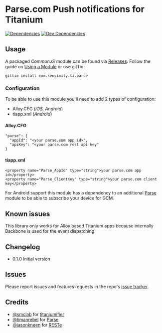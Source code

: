 # Parse.com Push notifications for Titanium

[![Dependencies](https://david-dm.org/Sensimity/com.sensimity.ti.parse/status.svg?style=flat-square)](https://david-dm.org/Sensimity/com.sensimity.ti.parse#info=dependencies)
[![Dev Dependencies](https://david-dm.org/Sensimity/com.sensimity.ti.parse/dev-status.svg?style=flat-square)](https://david-dm.org/Sensimity/com.sensimity.ti.parse#info=devDependencies)

## Usage

A packaged *CommonJS* module can be found via [Releases](https://github.com/Sensimity/com.sensimity.ti.parse/releases). Follow the guide on [Using a Module](http://docs.appcelerator.com/titanium/latest/#!/guide/Using_a_Module) or use gitTio:

	gittio install com.sensimity.ti.parse
	
### Configuration
To be able to use this module you'll need to add 2 types of configuration:

* Alloy.CFG (*iOS, Android*)
* tiapp.xml (*Android*)

#### Alloy.CFG
```
"parse": {
  "appId": "<your parse.com app id>",
  "apiKey": "<your parse.com rest api key"
}
```

#### tiapp.xml
```
<property name="Parse_AppId" type="string">your parse.com app id</property>
<property name="Parse_ClientKey" type="string">your parse.com client key</property>
```

For Android support this module has a dependency to an additional [Parse](https://github.com/timanrebel/Parse) module to be able to subscribe your device for GCM. 

## Known issues

This library only works for Alloy based Titanium apps because internally Backbone is used for the event dispatching.

## Changelog

* 0.1.0 Initial version

## Issues

Please report issues and features requests in the repo's [issue tracker](https://github.com/Sensimity/com.sensimity.ti.parse/issues).

## Credits

* [@smclab](https://github.com/smclab) for [titaniumifier](https://github.com/smclab/titaniumifier)
* [@timanrebel](https://github.com/timanrebel) for [Parse](https://github.com/timanrebel/Parse)
* [@jasonkneen](https://github.com/jasonkneen) for [RESTe](https://github.com/jasonkneen/RESTe)